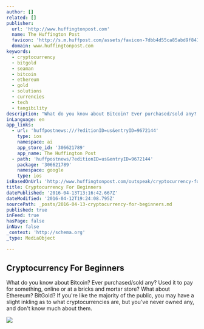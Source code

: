 ```yaml
---
author: []
related: []
publisher:
  url: 'http://www.huffingtonpost.com'
  name: The Huffington Post
  favicon: 'http://s.m.huffpost.com/assets/favicon-7dbb4d55ca85abd9f84197a1c3525e38.ico'
  domain: www.huffingtonpost.com
keywords:
  - cryptocurrency
  - bitgold
  - seaman
  - bitcoin
  - ethereum
  - gold
  - solutions
  - currencies
  - tech
  - tangibility
description: "What do you know about Bitcoin? Ever purchased/sold any? Used it to pay for something, online or at a bricks and mortar store? What about Ethereum? BitGold? If you're like the majority of the public, you may have a slight inkling as to what cryptocurrencies are, but you've never owned any, and don't know much about them."
inLanguage: en
app_links:
  - url: 'huffpostnews:///?editionID=us&entryID=9672144'
    type: ios
    namespace: ai
    app_store_id: '306621789'
    app_name: The Huffington Post
  - path: 'huffpostnews/?editionID=us&entryID=9672144'
    package: '306621789'
    namespace: google
    type: ios
isBasedOnUrl: 'http://www.huffingtonpost.com/outspeak/cryptocurrency-for-beginners_b_9672144.html'
title: Cryptocurrency For Beginners
datePublished: '2016-04-13T13:16:42.667Z'
dateModified: '2016-04-12T19:24:08.795Z'
sourcePath: _posts/2016-04-13-cryptocurrency-for-beginners.md
published: true
inFeed: true
hasPage: false
inNav: false
_context: 'http://schema.org'
_type: MediaObject

---
```

<article style=""><h1>Cryptocurrency For Beginners</h1><p>What do you know about Bitcoin? Ever purchased/sold any? Used it to pay for something, online or at a bricks and mortar store? What about Ethereum? BitGold? If you're like the majority of the public, you may have a slight inkling as to what cryptocurrencies are, but you've never owned any, and don't know much about them.</p><img src="http://i.huffpost.com/gen/4209540/images/n-CRYPTOCURRENCY-628x314.jpg" /></article>
